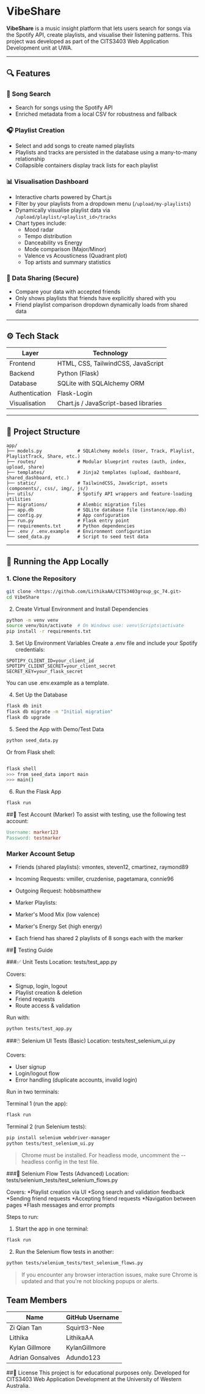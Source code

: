 # VibeShare

**VibeShare** is a music insight platform that lets users search for songs via the Spotify API, create playlists, and visualise their listening patterns. This project was developed as part of the CITS3403 Web Application Development unit at UWA.

---

## 🔍 Features

### 🎵 Song Search

- Search for songs using the Spotify API
- Enriched metadata from a local CSV for robustness and fallback

### 🎧 Playlist Creation

- Select and add songs to create named playlists
- Playlists and tracks are persisted in the database using a many-to-many relationship
- Collapsible containers display track lists for each playlist

### 📊 Visualisation Dashboard

- Interactive charts powered by Chart.js
- Filter by your playlists from a dropdown menu (`/upload/my-playlists`)
- Dynamically visualise playlist data via `/upload/playlist/<playlist_id>/tracks`
- Chart types include:
  - Mood radar
  - Tempo distribution
  - Danceability vs Energy
  - Mode comparison (Major/Minor)
  - Valence vs Acousticness (Quadrant plot)
  - Top artists and summary statistics

### 🔁 Data Sharing (Secure)

- Compare your data with accepted friends
- Only shows playlists that friends have explicitly shared with you
- Friend playlist comparison dropdown dynamically loads from shared data

---

## ⚙️ Tech Stack

| Layer          | Technology                            |
| -------------- | ------------------------------------- |
| Frontend       | HTML, CSS, TailwindCSS, JavaScript    |
| Backend        | Python (Flask)                        |
| Database       | SQLite with SQLAlchemy ORM            |
| Authentication | Flask-Login                           |
| Visualisation  | Chart.js / JavaScript-based libraries |

---

## 📁 Project Structure

```
app/
├── models.py             # SQLAlchemy models (User, Track, Playlist, PlaylistTrack, Share, etc.)
├── routes/               # Modular blueprint routes (auth, index, upload, share)
├── templates/            # Jinja2 templates (upload, dashboard, shared_dashboard, etc.)
├── static/               # TailwindCSS, JavaScript, assets (components/, css/, img/, js/)
├── utils/                # Spotify API wrappers and feature-loading utilities
├── migrations/           # Alembic migration files
├── app.db                # SQLite database file (instance/app.db)
├── config.py             # App configuration
├── run.py                # Flask entry point
├── requirements.txt      # Python dependencies
├── .env / .env.example   # Environment configuration
└── seed_data.py          # Script to seed test data
```


---

## 🧪 Running the App Locally

### 1. **Clone the Repository**

```bash
git clone <https://github.com/LithikaAA/CITS3403group_gc_74.git>
cd VibeShare
```
2. Create Virtual Environment and Install Dependencies
```bash
python -m venv venv
source venv/bin/activate  # On Windows use: venv\Scripts\activate
pip install -r requirements.txt
```

3. Set Up Environment Variables
Create a .env file and include your Spotify credentials:

```dotenv
SPOTIPY_CLIENT_ID=your_client_id
SPOTIPY_CLIENT_SECRET=your_client_secret
SECRET_KEY=your_flask_secret
```
You can use .env.example as a template.

4. Set Up the Database
```bash
flask db init
flask db migrate -m "Initial migration"
flask db upgrade
```

5. Seed the App with Demo/Test Data
```bash
python seed_data.py
```
Or from Flask shell:

```bash

flask shell
>>> from seed_data import main
>>> main()

```

6. Run the Flask App
```bash
flask run
```


##👤 Test Account (Marker)
To assist with testing, use the following test account:

```makefile
Username: marker123
Password: testmarker
```

### Marker Account Setup
* Friends (shared playlists): vmontes, steven12, cmartinez, raymond89

* Incoming Requests: vmiller, cruzdenise, pagetamara, connie96

* Outgoing Request: hobbsmatthew

* Marker Playlists:
 
 * Marker's Mood Mix (low valence)
 
 * Marker's Energy Set (high energy)

* Each friend has shared 2 playlists of 8 songs each with the marker

##🧪 Testing Guide

###✅ Unit Tests
Location: tests/test_app.py

Covers:
* Signup, login, logout
* Playlist creation & deletion
* Friend requests
* Route access & validation

Run with:

```bash
python tests/test_app.py
```

###🖱️ Selenium UI Tests (Basic)
Location: tests/test_selenium_ui.py

Covers:
* User signup
* Login/logout flow
* Error handling (duplicate accounts, invalid login)

Run in two terminals:

Terminal 1 (run the app):

```bash
flask run
```

Terminal 2 (run Selenium tests):

```bash
pip install selenium webdriver-manager
python tests/test_selenium_ui.py
```
> Chrome must be installed. For headless mode, uncomment the --headless config in the test file.

###🧪 Selenium Flow Tests (Advanced)
Location: tests/selenium_tests/test_selenium_flows.py

Covers:
 *Playlist creation via UI
 *Song search and validation feedback
 *Sending friend requests
 *Accepting friend requests
 *Navigation between pages
 *Flash messages and error prompts

Steps to run:

1. Start the app in one terminal:

```bash
flask run
```

2. Run the Selenium flow tests in another:

```bash
python tests/selenium_tests/test_selenium_flows.py
```
> If you encounter any browser interaction issues, make sure Chrome is updated and that you're not blocking popups or alerts.

## Team Members

| Name             | GitHub Username |
| ---------------- | --------------- |
| Zi Qian Tan      | Squirtl3-Nee    |
| Lithika          | LithikaAA       |
| Kylan Gillmore   | KylanGillmore   |
| Adrian Gonsalves | Adundo123       |

##📜 License
This project is for educational purposes only. Developed for CITS3403 Web Application Development at the University of Western Australia.



